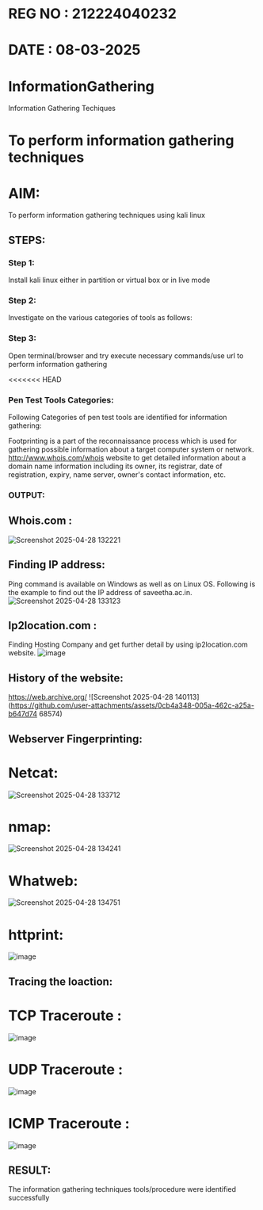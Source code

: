 # REG NO : 212224040232
# DATE   : 08-03-2025
# InformationGathering
Information Gathering Techiques

# To perform information gathering techniques

# AIM:

To perform information gathering techniques using kali linux 

## STEPS:

### Step 1:

Install kali linux either in partition or virtual box or in live mode

### Step 2:

Investigate on the various categories of tools as follows:

### Step 3:
Open terminal/browser and try execute necessary commands/use url to perform information gathering

<<<<<<< HEAD

### Pen Test Tools Categories:
Following Categories of pen test tools are identified for information gathering:

Footprinting is a part of the reconnaissance process which is used for gathering possible information about a target computer system or network. http://www.whois.com/whois website to get detailed information about a domain name information including its owner, its registrar, date of registration, expiry, name server, owner's contact information, etc.

### OUTPUT:
## Whois.com :
![Screenshot 2025-04-28 132221](https://github.com/user-attachments/assets/7aade4a7-051c-4f26-849e-4289e5086846)
## Finding IP address:
Ping command is available on Windows as well as on Linux OS. Following is the example to find out the IP address of saveetha.ac.in.
![Screenshot 2025-04-28 133123](https://github.com/user-attachments/assets/66923a3f-7b63-45ce-b1e5-6bc3224bea17)
## Ip2location.com :
Finding Hosting Company and get further detail by using ip2location.com website.
![image](https://github.com/user-attachments/assets/fd987fa5-e1fc-4289-950b-e81de35019a6)
## History of the website:
https://web.archive.org/
![Screenshot 2025-04-28 140113](https://github.com/user-attachments/assets/0cb4a348-005a-462c-a25a-b647d74
68574)
## Webserver Fingerprinting:
# Netcat:
![Screenshot 2025-04-28 133712](https://github.com/user-attachments/assets/4afa5850-99ab-438a-9ac6-3818bb6b5330)
# nmap:
![Screenshot 2025-04-28 134241](https://github.com/user-attachments/assets/3a5193b5-12fc-412d-8b3d-cba84c3551cb)
# Whatweb:
![Screenshot 2025-04-28 134751](https://github.com/user-attachments/assets/5acf5817-babd-4374-929a-15386e47338a)
# httprint:
![image](https://github.com/user-attachments/assets/1bba7096-656b-4de5-9a0b-ca3948330186)
## Tracing the loaction:
# TCP Traceroute :
![image](https://github.com/user-attachments/assets/026130a6-db28-4585-b0b3-23778bb54934)
# UDP Traceroute :
![image](https://github.com/user-attachments/assets/af0dd51e-1b99-412a-832e-bd62c03cf3b1)
# ICMP Traceroute :
![image](https://github.com/user-attachments/assets/ea4071bb-7fe2-4930-a236-dbe64a55bc53)

## RESULT:
The information gathering techniques tools/procedure were  identified successfully
